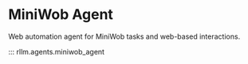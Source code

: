 # MiniWob Agent

Web automation agent for MiniWob tasks and web-based interactions.

::: rllm.agents.miniwob_agent 
